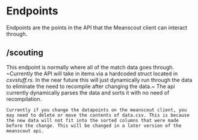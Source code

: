 # Endpoints

Endpoints are the points in the API that the Meanscout client can interact through.

## /scouting
This endpoint is normally where all of the match data goes through. 
<br>~Currently the API will take in items via a hardcoded struct located in *csvstuff.rs*. In the near future this will just dynamically run through the data to eliminate the need to recompile after changing the data.~
The api currently dynamically parses the data and sorts it with no need of recompilation.

```admonish warning
Currently if you change the datapoints on the meanscout client, you may need to delete or move the contents of data.csv. This is because the new data will not fit into the sorted columns that were made before the change. This will be changed in a later version of the meanscout api.
```
